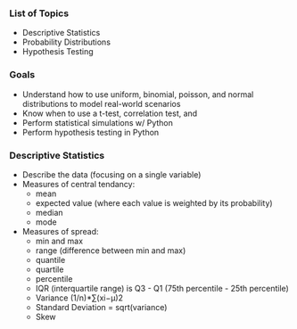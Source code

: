 ### List of Topics
- Descriptive Statistics
- Probability Distributions
- Hypothesis Testing

### Goals
- Understand how to use uniform, binomial, poisson, and normal distributions to model real-world scenarios
- Know when to use a t-test, correlation test, and 
- Perform statistical simulations w/ Python
- Perform hypothesis testing in Python

### Descriptive Statistics
- Describe the data (focusing on a single variable)
- Measures of central tendancy: 
    - mean
    - expected value (where each value is weighted by its probability)
    - median
    - mode
- Measures of spread:
    - min and max
    - range (difference between min and max)
    - quantile
    - quartile
    - percentile
    - IQR (interquartile range) is Q3 - Q1 (75th percentile - 25th percentile)
    - Variance (1/n)*∑(xi−μ)2
    - Standard Deviation = sqrt(variance)
    - Skew

    